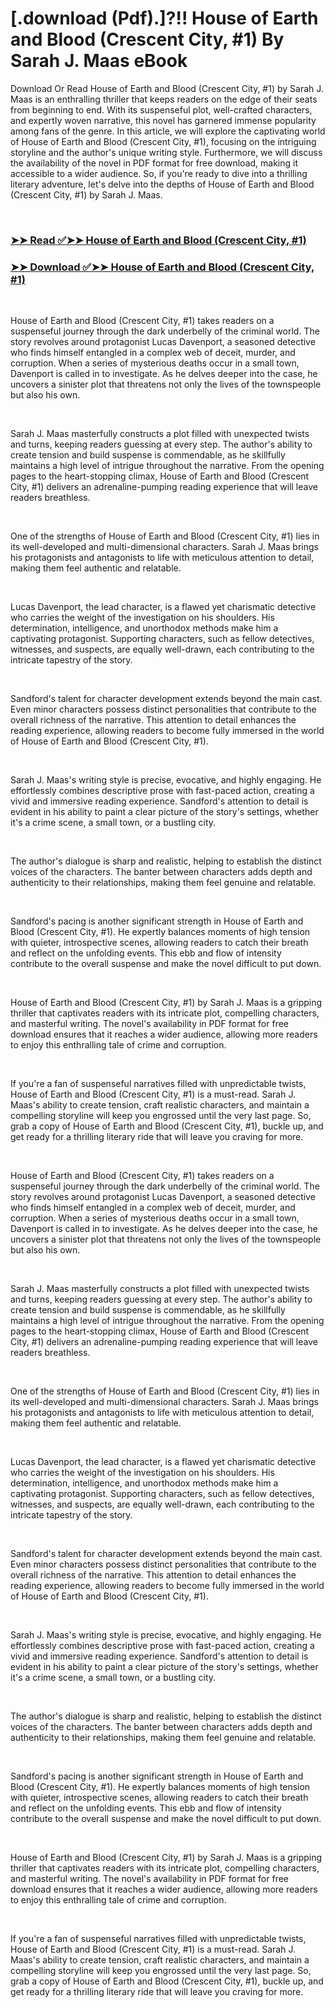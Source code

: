 # [.download (Pdf).]?!! House of Earth and Blood (Crescent City, #1) By Sarah J. Maas eBook

<p>Download Or Read House of Earth and Blood (Crescent City, #1) by Sarah J. Maas is an enthralling thriller that keeps readers on the edge of their seats from beginning to end. With its suspenseful plot, well-crafted characters, and expertly woven narrative, this novel has garnered immense popularity among fans of the genre. In this article, we will explore the captivating world of House of Earth and Blood (Crescent City, #1), focusing on the intriguing storyline and the author's unique writing style. Furthermore, we will discuss the availability of the novel in PDF format for free download, making it accessible to a wider audience. So, if you're ready to dive into a thrilling literary adventure, let's delve into the depths of House of Earth and Blood (Crescent City, #1) by Sarah J. Maas.</p>
<p>&nbsp;</p>

### [➤➤ Read ✅➤➤ House of Earth and Blood (Crescent City, #1)](https://pdfworldnow.com/?book=44778083)

### [➤➤ Download ✅➤➤ House of Earth and Blood (Crescent City, #1)](https://pdfworldnow.com/?book=44778083)

<p>&nbsp;</p>
<p>House of Earth and Blood (Crescent City, #1) takes readers on a suspenseful journey through the dark underbelly of the criminal world. The story revolves around protagonist Lucas Davenport, a seasoned detective who finds himself entangled in a complex web of deceit, murder, and corruption. When a series of mysterious deaths occur in a small town, Davenport is called in to investigate. As he delves deeper into the case, he uncovers a sinister plot that threatens not only the lives of the townspeople but also his own.</p>
<p>&nbsp;</p>
<p>Sarah J. Maas masterfully constructs a plot filled with unexpected twists and turns, keeping readers guessing at every step. The author's ability to create tension and build suspense is commendable, as he skillfully maintains a high level of intrigue throughout the narrative. From the opening pages to the heart-stopping climax, House of Earth and Blood (Crescent City, #1) delivers an adrenaline-pumping reading experience that will leave readers breathless.</p>
<p>&nbsp;</p>
<p>One of the strengths of House of Earth and Blood (Crescent City, #1) lies in its well-developed and multi-dimensional characters. Sarah J. Maas brings his protagonists and antagonists to life with meticulous attention to detail, making them feel authentic and relatable.</p>
<p>&nbsp;</p>
<p>Lucas Davenport, the lead character, is a flawed yet charismatic detective who carries the weight of the investigation on his shoulders. His determination, intelligence, and unorthodox methods make him a captivating protagonist. Supporting characters, such as fellow detectives, witnesses, and suspects, are equally well-drawn, each contributing to the intricate tapestry of the story.</p>
<p>&nbsp;</p>
<p>Sandford's talent for character development extends beyond the main cast. Even minor characters possess distinct personalities that contribute to the overall richness of the narrative. This attention to detail enhances the reading experience, allowing readers to become fully immersed in the world of House of Earth and Blood (Crescent City, #1).</p>
<p>&nbsp;</p>
<p>Sarah J. Maas's writing style is precise, evocative, and highly engaging. He effortlessly combines descriptive prose with fast-paced action, creating a vivid and immersive reading experience. Sandford's attention to detail is evident in his ability to paint a clear picture of the story's settings, whether it's a crime scene, a small town, or a bustling city.</p>
<p>&nbsp;</p>
<p>The author's dialogue is sharp and realistic, helping to establish the distinct voices of the characters. The banter between characters adds depth and authenticity to their relationships, making them feel genuine and relatable.</p>
<p>&nbsp;</p>
<p>Sandford's pacing is another significant strength in House of Earth and Blood (Crescent City, #1). He expertly balances moments of high tension with quieter, introspective scenes, allowing readers to catch their breath and reflect on the unfolding events. This ebb and flow of intensity contribute to the overall suspense and make the novel difficult to put down.</p>
<p>&nbsp;</p>
<p>House of Earth and Blood (Crescent City, #1) by Sarah J. Maas is a gripping thriller that captivates readers with its intricate plot, compelling characters, and masterful writing. The novel's availability in PDF format for free download ensures that it reaches a wider audience, allowing more readers to enjoy this enthralling tale of crime and corruption.</p>
<p>&nbsp;</p>
<p>If you're a fan of suspenseful narratives filled with unpredictable twists, House of Earth and Blood (Crescent City, #1) is a must-read. Sarah J. Maas's ability to create tension, craft realistic characters, and maintain a compelling storyline will keep you engrossed until the very last page. So, grab a copy of House of Earth and Blood (Crescent City, #1), buckle up, and get ready for a thrilling literary ride that will leave you craving for more.</p>
<p>&nbsp;</p>
<p>House of Earth and Blood (Crescent City, #1) takes readers on a suspenseful journey through the dark underbelly of the criminal world. The story revolves around protagonist Lucas Davenport, a seasoned detective who finds himself entangled in a complex web of deceit, murder, and corruption. When a series of mysterious deaths occur in a small town, Davenport is called in to investigate. As he delves deeper into the case, he uncovers a sinister plot that threatens not only the lives of the townspeople but also his own.</p>
<p>&nbsp;</p>
<p>Sarah J. Maas masterfully constructs a plot filled with unexpected twists and turns, keeping readers guessing at every step. The author's ability to create tension and build suspense is commendable, as he skillfully maintains a high level of intrigue throughout the narrative. From the opening pages to the heart-stopping climax, House of Earth and Blood (Crescent City, #1) delivers an adrenaline-pumping reading experience that will leave readers breathless.</p>
<p>&nbsp;</p>
<p>One of the strengths of House of Earth and Blood (Crescent City, #1) lies in its well-developed and multi-dimensional characters. Sarah J. Maas brings his protagonists and antagonists to life with meticulous attention to detail, making them feel authentic and relatable.</p>
<p>&nbsp;</p>
<p>Lucas Davenport, the lead character, is a flawed yet charismatic detective who carries the weight of the investigation on his shoulders. His determination, intelligence, and unorthodox methods make him a captivating protagonist. Supporting characters, such as fellow detectives, witnesses, and suspects, are equally well-drawn, each contributing to the intricate tapestry of the story.</p>
<p>&nbsp;</p>
<p>Sandford's talent for character development extends beyond the main cast. Even minor characters possess distinct personalities that contribute to the overall richness of the narrative. This attention to detail enhances the reading experience, allowing readers to become fully immersed in the world of House of Earth and Blood (Crescent City, #1).</p>
<p>&nbsp;</p>
<p>Sarah J. Maas's writing style is precise, evocative, and highly engaging. He effortlessly combines descriptive prose with fast-paced action, creating a vivid and immersive reading experience. Sandford's attention to detail is evident in his ability to paint a clear picture of the story's settings, whether it's a crime scene, a small town, or a bustling city.</p>
<p>&nbsp;</p>
<p>The author's dialogue is sharp and realistic, helping to establish the distinct voices of the characters. The banter between characters adds depth and authenticity to their relationships, making them feel genuine and relatable.</p>
<p>&nbsp;</p>
<p>Sandford's pacing is another significant strength in House of Earth and Blood (Crescent City, #1). He expertly balances moments of high tension with quieter, introspective scenes, allowing readers to catch their breath and reflect on the unfolding events. This ebb and flow of intensity contribute to the overall suspense and make the novel difficult to put down.</p>
<p>&nbsp;</p>
<p>House of Earth and Blood (Crescent City, #1) by Sarah J. Maas is a gripping thriller that captivates readers with its intricate plot, compelling characters, and masterful writing. The novel's availability in PDF format for free download ensures that it reaches a wider audience, allowing more readers to enjoy this enthralling tale of crime and corruption.</p>
<p>&nbsp;</p>
<p>If you're a fan of suspenseful narratives filled with unpredictable twists, House of Earth and Blood (Crescent City, #1) is a must-read. Sarah J. Maas's ability to create tension, craft realistic characters, and maintain a compelling storyline will keep you engrossed until the very last page. So, grab a copy of House of Earth and Blood (Crescent City, #1), buckle up, and get ready for a thrilling literary ride that will leave you craving for more.</p>
<p>&nbsp;</p>
